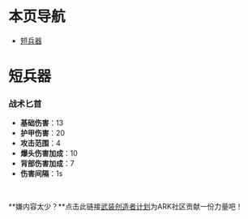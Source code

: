 # 本页导航
- [短兵器](#短兵器)

# 短兵器

### 战术匕首

- **基础伤害**：13
- **护甲伤害**：20
- **攻击范围**：4
- **爆头伤害加成**：10
- **背部伤害加成**：7
- **伤害间隔**：1s

<br>

**嫌内容太少？**点击此链接[武装创造者计划](/WM/武装创造者计划.md)为ARK社区贡献一份力量吧！